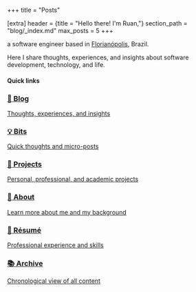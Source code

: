 +++
title = "Posts"

[extra]
header = {title = "Hello there! I'm Ruan,"}
section_path = "blog/_index.md"
max_posts = 5
+++

a software engineer based in [Florianópolis](https://en.wikipedia.org/wiki/Florian%C3%B3polis), Brazil.

Here I share thoughts, experiences, and insights about software development, technology, and life.

#### Quick links

<div class="quick-links-grid">

<a href="/blog" class="quick-link-card">
    <h3 class="quick-link-title">
        <span class="quick-link-icon">📝</span>
        Blog
    </h3>
    <p class="quick-link-description">
        Thoughts, experiences, and insights
    </p>
</a>

<a href="/bits" class="quick-link-card">
    <h3 class="quick-link-title">
        <span class="quick-link-icon">💡</span>
        Bits
    </h3>
    <p class="quick-link-description">
        Quick thoughts and micro-posts
    </p>
</a>

<a href="/projects" class="quick-link-card">
    <h3 class="quick-link-title">
        <span class="quick-link-icon">🚀</span>
        Projects
    </h3>
    <p class="quick-link-description">
        Personal, professional, and academic projects
    </p>
</a>

<a href="/about" class="quick-link-card">
    <h3 class="quick-link-title">
        <span class="quick-link-icon">👋</span>
        About
    </h3>
    <p class="quick-link-description">
        Learn more about me and my background
    </p>
</a>

<a href="/about/resume" class="quick-link-card">
    <h3 class="quick-link-title">
        <span class="quick-link-icon">📄</span>
        Résumé
    </h3>
    <p class="quick-link-description">
        Professional experience and skills
    </p>
</a>

<a href="/archive" class="quick-link-card">
    <h3 class="quick-link-title">
        <span class="quick-link-icon">📚</span>
        Archive
    </h3>
    <p class="quick-link-description">
        Chronological view of all content
    </p>
</a>

</div>
